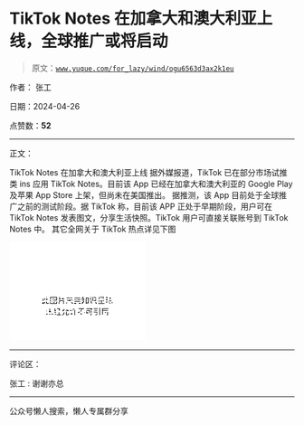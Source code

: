 # TikTok Notes 在加拿大和澳大利亚上线，全球推广或将启动

> 原文：[`www.yuque.com/for_lazy/wind/ogu6563d3ax2k1eu`](https://www.yuque.com/for_lazy/wind/ogu6563d3ax2k1eu)

作者： 张工

日期：2024-04-26

点赞数：**52**

* * *

正文：

TikTok Notes 在加拿大和澳大利亚上线 据外媒报道，TikTok 已在部分市场试推类 ins 应用 TikTok
Notes。目前该 App 已经在加拿大和澳大利亚的 Google Play 及苹果 App Store 上架，但尚未在美国推出。
据推测，该 App 目前处于全球推广之前的测试阶段。据 TikTok 称，目前该 APP 正处于早期阶段，用户可在 TikTok
Notes 发表图文，分享生活快照。TikTok 用户可直接关联账号到 TikTok Notes 中。 其它全网关于 TikTok 热点详见下图

![](img/b4664357a6783f2e1f58b13046cecd3a.png)

* * *

评论区：

张工 : 谢谢亦总

* * *

公众号懒人搜索，懒人专属群分享